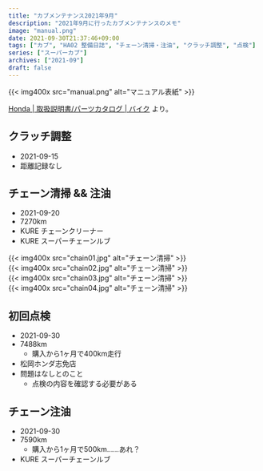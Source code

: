 ```yaml
---
title: "カブメンテナンス2021年9月"
description: "2021年9月に行ったカブメンテナンスのメモ"
image: "manual.png"
date: 2021-09-30T21:37:46+09:00
tags: ["カブ", "HA02 整備日誌", "チェーン清掃・注油", "クラッチ調整", "点検"]
series: ["スーパーカブ"]
archives: ["2021-09"]
draft: false
---
```


{{< img400x src="manual.png" alt="マニュアル表紙" >}}  
  
[Honda | 取扱説明書/パーツカタログ | バイク](https://www.hondamotopub.com/HMJ) より。  
  
## クラッチ調整
  
- 2021-09-15
- 距離記録なし
  
## チェーン清掃 && 注油
  
- 2021-09-20
- 7270km
- KURE チェーンクリーナー
- KURE スーパーチェーンルブ
  

{{< img400x src="chain01.jpg" alt="チェーン清掃" >}}  
{{< img400x src="chain02.jpg" alt="チェーン清掃" >}}  
{{< img400x src="chain03.jpg" alt="チェーン清掃" >}}  
{{< img400x src="chain04.jpg" alt="チェーン清掃" >}}  
        
        
## 初回点検

- 2021-09-30
- 7488km
	- 購入から1ヶ月で400km走行
- 松岡ホンダ志免店
- 問題はなしとのこと
	- 点検の内容を確認する必要がある
  
## チェーン注油
  
- 2021-09-30
- 7590km
	- 購入から1ヶ月で500km……あれ？
- KURE スーパーチェーンルブ
